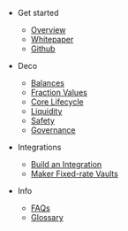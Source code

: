 - Get started
  
  - [Overview](overview.md "Overview")
  - [Whitepaper](https://deco.money/whitepaper "Deco Protocol Whitepaper")
  - [Github](https://github.com/deco-protocol)

- Deco

  - [Balances](balances.md "Balances")
  - [Fraction Values](fraction-values.md "Fraction Values")
  - [Core Lifecycle](lifecycle.md "Core Lifecycle")
  - [Liquidity](liquidity.md "Liquidity Features")
  - [Safety](safety.md "Safety Features")
  - [Governance](governance.md "Governance")

- Integrations
  - [Build an Integration](build-integration.md "Build an Integration with a Yield Token")
  - [Maker Fixed-rate Vaults](integrations/maker-vaults.md "Maker Fixed-rate Vaults")

- Info
  - [FAQs](faqs.md "FAQs")
  - [Glossary](glossary.md "Glossary")

